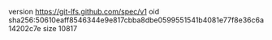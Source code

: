 version https://git-lfs.github.com/spec/v1
oid sha256:50610eaff8546344e9e817cbba8dbe0599551541b4081e77f8e36c6a14202c7e
size 10817
